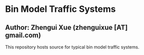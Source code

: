 # Bin Model Traffic Systems
## Author: Zhengui Xue (zhenguixue [AT] gmail.com)

This repository hosts source for typical bin model traffic systems.

